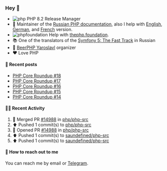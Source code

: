 ### Hey 👋

- ![php](https://user-images.githubusercontent.com/4685504/174548850-037dfd35-3b33-4154-9c50-95efd45ba66a.png) PHP 8.2 Release Manager
- 📖 Maintainer of the [Russian PHP documentation](https://github.com/php/doc-ru), also I help with [English](https://github.com/php/doc-en), [German](https://github.com/php/doc-de), and [French](https://github.com/php/doc-fr) version.
- ![phpfoundation](https://user-images.githubusercontent.com/4685504/174548733-72f62c18-f57e-47a6-8201-cb3d87e06b98.png) Help with [thephp.foundation](https://github.com/ThePHPF/thephp.foundation).
- 📚 One of the translators of
  the [Symfony 5: The Fast Track](https://symfony.com/doc/current/the-fast-track/ru/index.html)
  in Russian
- 🍻 [BeerPHP Yaroslavl](https://github.com/beerphp/yaroslavl) organizer
- ❤️ Love PHP

#### 📜 Recent posts

<!-- BLOG-POST-LIST:START -->
- [PHP Core Roundup #18](https://thephp.foundation/blog/2023/11/01/php-core-roundup-18/)
- [PHP Core Roundup #17](https://thephp.foundation/blog/2023/10/01/php-core-roundup-17/)
- [PHP Core Roundup #16](https://thephp.foundation/blog/2023/09/01/php-core-roundup-16/)
- [PHP Core Roundup #15](https://thephp.foundation/blog/2023/08/01/php-core-roundup-15/)
- [PHP Core Roundup #14](https://thephp.foundation/blog/2023/07/01/php-core-roundup-14/)
<!-- BLOG-POST-LIST:END -->

#### 👨‍💻 Recent Activity

<!--RECENT_ACTIVITY:start-->
1. 🎉 Merged PR [#14988](https://github.com/php/php-src/pull/14988) in [php/php-src](https://github.com/php/php-src)<br>
2. ⬆️ Pushed 1 commit(s) to [php/php-src](https://github.com/php/php-src)<br>
3. 💪 Opened PR [#14988](https://github.com/php/php-src/pull/14988) in [php/php-src](https://github.com/php/php-src)<br>
4. ⬆️ Pushed 1 commit(s) to [saundefined/php-src](https://github.com/saundefined/php-src)<br>
5. ⬆️ Pushed 1 commit(s) to [saundefined/php-src](https://github.com/saundefined/php-src)<br>
<!--RECENT_ACTIVITY:end-->

#### 💌 How to reach out to me

You can reach me by email or [Telegram](https://t.me/saundefined).

